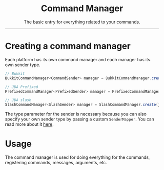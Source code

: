 <center><h1>Command Manager</h1></center>
<center>
<p>The basic entry for everything related to your commands.</p>
</center>

---

# Creating a command manager
Each platform has its own command manager and each manager has its own sender type.
```java
// Bukkit
BukkitCommandManager<CommandSender> manager = BukkitCommandManager.create(plugin);

// JDA Prefixed
PrefixedCommandManager<PrefixedSender> manager = PrefixedCommandManager.create(jda);

// JDA slash
SlashCommandManager<SlashSender> manager = SlashCommandManager.create(jda);
```
The type parameter for the sender is necessary because you can also specify your own sender type by passing a custom `SenderMapper`. You can read more about it [here](/library/triumph-cmds/custom-senders).  

# Usage
The command manager is used for doing everything for the commands, registering commands, messages, arguments, etc.